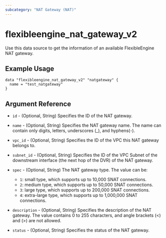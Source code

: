 ```yaml
---
subcategory: "NAT Gateway (NAT)"
---
```


# flexibleengine_nat_gateway_v2

Use this data source to get the information of an available FlexibleEngine NAT gateway.

## Example Usage

```hcl
data "flexibleengine_nat_gateway_v2" "natgateway" {
  name = "test_natgateway"
}
```

## Argument Reference

* `id` - (Optional, String) Specifies the ID of the NAT gateway.

* `name` - (Optional, String) Specifies the NAT gateway name. The name can contain only digits, letters,
  underscores (_), and hyphens(-).

* `vpc_id` - (Optional, String) Specifies the ID of the VPC this NAT gateway belongs to.

* `subnet_id` - (Optional, String) Specifies the ID of the VPC Subnet of the downstream interface
  (the next hop of the DVR) of the NAT gateway.

* `spec` - (Optional, String) The NAT gateway type. The value can be:
  + `1`: small type, which supports up to 10,000 SNAT connections.
  + `2`: medium type, which supports up to 50,000 SNAT connections.
  + `3`: large type, which supports up to 200,000 SNAT connections.
  + `4`: extra-large type, which supports up to 1,000,000 SNAT connections.

* `description` - (Optional, String) Specifies the description of the NAT gateway. The value contains 0 to 255
  characters, and angle brackets (<) and (>) are not allowed.

* `status` - (Optional, String) Specifies the status of the NAT gateway.
